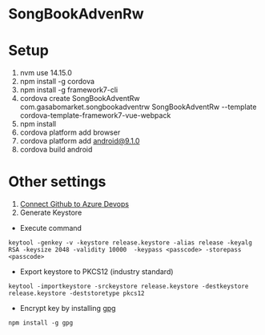 # SongBookAdvenRw

# Setup
1. nvm use 14.15.0
2. npm install -g cordova 
3. npm install -g framework7-cli 
4. cordova create SongBookAdventRw com.gasabomarket.songbookadventrw SongBookAdventRw --template cordova-template-framework7-vue-webpack
5. npm install
6. cordova platform add browser
7. cordova platform add android@9.1.0
8. cordova build android

# Other settings
1. [Connect Github to Azure Devops](https://docs.microsoft.com/en-us/azure/devops/boards/github/connect-to-github?view=azure-devops#:~:text=Username%20plus%20password-,Open%20Project%20Settings%3EGitHub%20Connections.,use%20your%20GitHub%20account%20credentials)
2. Generate Keystore
- Execute command 
```
keytool -genkey -v -keystore release.keystore -alias release -keyalg RSA -keysize 2048 -validity 10000  -keypass <passcode> -storepass <passcode>
```
- Export keystore to PKCS12 (industry standard)
```
keytool -importkeystore -srckeystore release.keystore -destkeystore release.keystore -deststoretype pkcs12
```
- Encrypt key by installing [gpg](https://gpg4win.org/download.html)
```
npm install -g gpg
```
